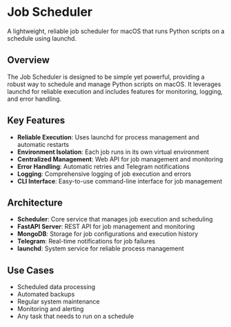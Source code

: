 # Job Scheduler

A lightweight, reliable job scheduler for macOS that runs Python scripts on a schedule using launchd.

## Overview

The Job Scheduler is designed to be simple yet powerful, providing a robust way to schedule and manage Python scripts on macOS. It leverages launchd for reliable execution and includes features for monitoring, logging, and error handling.

## Key Features

- **Reliable Execution**: Uses launchd for process management and automatic restarts
- **Environment Isolation**: Each job runs in its own virtual environment
- **Centralized Management**: Web API for job management and monitoring
- **Error Handling**: Automatic retries and Telegram notifications
- **Logging**: Comprehensive logging of job execution and errors
- **CLI Interface**: Easy-to-use command-line interface for job management

## Architecture

- **Scheduler**: Core service that manages job execution and scheduling
- **FastAPI Server**: REST API for job management and monitoring
- **MongoDB**: Storage for job configurations and execution history
- **Telegram**: Real-time notifications for job failures
- **launchd**: System service for reliable process management

## Use Cases

- Scheduled data processing
- Automated backups
- Regular system maintenance
- Monitoring and alerting
- Any task that needs to run on a schedule 